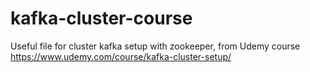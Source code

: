 # kafka-cluster-course
Useful file for cluster kafka setup with zookeeper, from Udemy course https://www.udemy.com/course/kafka-cluster-setup/

